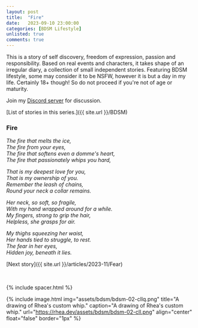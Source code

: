 ```yaml
---
layout: post
title:  "Fire"
date:   2023-09-10 23:00:00
categories: [BDSM Lifestyle]
unlisted: true
comments: true
---
```

This is a story of self discovery, freedom of expression, passion and responsibility. Based on real events and characters, it takes shape of an irregular diary, a collection of small independent stories. Featuring BDSM lifestyle, some may consider it to be NSFW, however it is but a day in my life. Certainly 18+ though! So do not proceed if you're not of age or maturity.

Join my [Discord server](https://discord.gg/m2PFpymQb9) for discussion.

[List of stories in this series.]({{ site.url }}/BDSM)

<!--more-->

### Fire

_The fire that melts the ice,_
<br>_The fire from your eyes,_
<br>_The fire that softens even a domme's heart,_
<br>_The fire that passionately whips you hard,_

_That is my deepest love for you,_
<br>_That is my ownership of you._
<br>_Remember the leash of chains,_
<br>_Round your neck a collar remains._

_Her neck,  so soft, so fragile,_
<br>_With my hand wrapped around for a while._
<br>_My fingers, strong to grip the hair,_
<br>_Helpless, she grasps for air._

_My thighs squeezing her waist,_
<br>_Her hands tied to struggle, to rest._
<br>_The fear in her eyes,_
<br>_Hidden joy, beneath it lies._

[Next story]({{ site.url }}/articles/2023-11/Fear)

&nbsp;

{% include spacer.html %}

{% include image.html
  img="assets/bdsm/bdsm-02-cllq.png"
  title="A drawing of Rhea's custom whip."
  caption="A drawing of Rhea's custom whip."
  url="https://rhea.dev/assets/bdsm/bdsm-02-cll.png"
  align="center"
  float="false"
  border="1px"
%}

